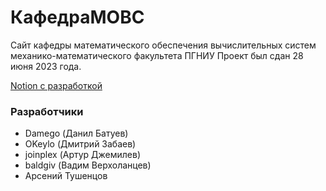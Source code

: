 # КафедраМОВС

Сайт кафедры математического обеспечения вычислительных систем механико-математического факультета ПГНИУ
Проект был сдан 28 июня 2023 года.

[Notion с разработкой](https://damego.notion.site/372d7663d2e147228895603a13c58227?pvs=4)

### Разработчики

- Damego (Данил Батуев)
- OKeylo (Дмитрий Забаев)
- joinplex (Артур Джемилев)
- baldgiv (Вадим Верхоланцев)
- Арсений Тушенцов
